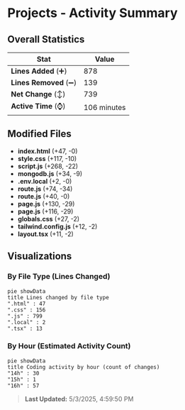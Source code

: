 # Projects - Activity Summary 

## Overall Statistics

| Stat                   | Value                                                             |
| ---------------------- | ----------------------------------------------------------------- |
| **Lines Added** (➕)   | 878                                          |
| **Lines Removed** (➖) | 139                                        |
| **Net Change** (↕)    | 739                |
| **Active Time** (⌚)   | 106 minutes |


## Modified Files
- **index.html** (+47, -0)
- **style.css** (+117, -10)
- **script.js** (+268, -22)
- **mongodb.js** (+34, -9)
- **.env.local** (+2, -0)
- **route.js** (+74, -34)
- **route.js** (+40, -0)
- **page.js** (+130, -29)
- **page.js** (+116, -29)
- **globals.css** (+27, -2)
- **tailwind.config.js** (+12, -2)
- **layout.tsx** (+11, -2)

## Visualizations

### By File Type (Lines Changed)

```mermaid
pie showData
title Lines changed by file type
".html" : 47
".css" : 156
".js" : 799
".local" : 2
".tsx" : 13
```

### By Hour (Estimated Activity Count)

```mermaid
pie showData
title Coding activity by hour (count of changes)
"14h" : 30
"15h" : 1
"16h" : 57
```


> **Last Updated:** 5/3/2025, 4:59:50 PM